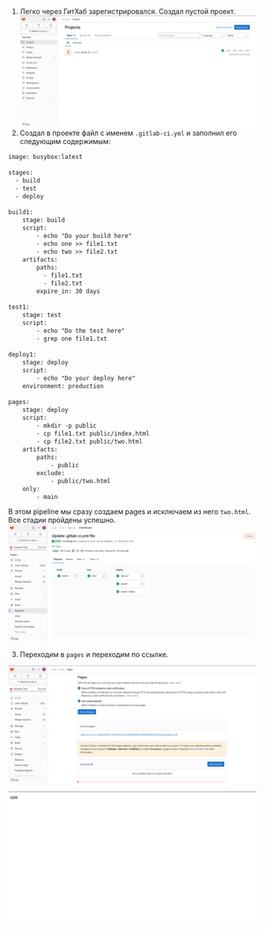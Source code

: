 1. Легко через ГитХаб зарегистрировался. Создал пустой проект.
![](project.png)
2. Создал в проекте файл с именем `.gitlab-ci.yml` и заполнил его следующим содержимым:
```
image: busybox:latest

stages:
  - build
  - test
  - deploy

build1:
    stage: build
    script:
        - echo "Do your build here"
        - echo one >> file1.txt
        - echo two >> file2.txt
    artifacts:
        paths:
          - file1.txt
          - file2.txt
        expire_in: 30 days

test1:
    stage: test
    script:
        - echo "Do the test here"
        - grep one file1.txt

deploy1:
    stage: deploy
    script:
        - echo "Do your deploy here"
    environment: production

pages:
    stage: deploy
    script:
        - mkdir -p public
        - cp file1.txt public/index.html
        - cp file2.txt public/two.html
    artifacts:
        paths:
            - public
        exclude:
            - public/two.html
    only:
        - main
```
В этом pipeline мы сразу создаем pages и исключаем из него `two.html`. Все стадии пройдены успешно.
![](pipeline.png)

3. Переходим в `pages` и переходим по ссылке.

![](pages.png)

![](index.png)
